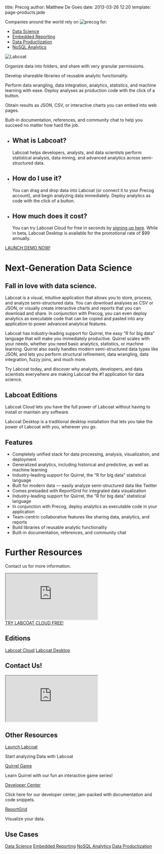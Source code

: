 title: Precog
author: Matthew De Goes
date: 2013-03-26 12:20
template: page-products.jade

<div id="section-use-casemenu">
    <div class="holder">
        <div id="head-usecase-menu">
            <p>Companies around the world rely on <img src="/images/graphic-precog-logo-sm-white.png" alt="precog" /> for:</p>
            <ul>
                <li>
                    <a href="/solutions/data-science/" class="active" target="_blank">Data Science</a>
                    <div id="menu-dropdown">
                    </div>
                </li>
                <li>
                    <a href="/solutions/embedded-reporting/" target="_blank">Embedded Reporting</a>
                </li>
                <li>
                    <a href="/solutions/data-productization/" target="_blank">Data Productization</a>
                </li>
                <li>
                    <a href="/solutions/nosql-analytics/" target="_blank">NoSQL Analytics</a>
                </li>
            </ul>
            <a id="get-account-sticker" href="/account/login/"></a>
        </div>
    </div>
</div>
<div id="section-head-products">
    <div class="holder">
        <div id="body-headline">
            <div id="headline-product-logo">
                <img id="product-logo-labcoat" src="/images/logo-headline-labcoat.png" alt="Labcoat" />
            </div>
        </div>
        <div id="labcoat-graphic">
            <div id="graphic-interactive">
                <div id="interactive-1">
                    <div class="labcoat-panel">
                        <p>Organize data into folders, and share with very granular permissions.</p>
                    </div>
                </div>
                <div id="interactive-2">
                    <div class="labcoat-panel">
                        <p>Develop shareable libraries of reusable analytic functionality.</p>
                    </div>
                </div>
                <div id="interactive-3">
                    <div class="labcoat-panel">
                        <p>Perform data wrangling, data integration, analytics, statistics, and machine learning with ease. Deploy analyses as production code with the click of a button.</p>
                    </div>
                </div>
                <div id="interactive-4">
                    <div class="labcoat-panel">
                        <p>Obtain results as JSON, CSV, or interactive charts you can embed into web pages.</p>
                    </div>
                </div>
                <div id="interactive-5">
                    <div class="labcoat-panel">
                        <p>Built-in documentation, references, and community chat to help you succeed no matter how hard the job.</p>
                    </div>
                </div>
            </div>
        </div>
        <div id="head-keypoint">
            <ul>
                <li>
                    <h2>What is Labcoat?</h2>
                    <p>Labcoat helps developers, analysts, and data scientists perform statistical analysis, data mining, and advanced analytics across semi-structured data.</p>
                </li>
                <li>
                    <h2>How do I use it?</h2>
                    <p>You can drag and drop data into Labcoat (or connect it to your Precog account), and begin analyzing data immediately. Deploy analytics as code with the click of a button.</p>
                </li>
                <li>
                    <h2>How much does it cost?</h2>
                    <p>You can try Labcoat Cloud for free in seconds by <a href="/account/login/">signing up here</a>. While in beta, Labcoat Desktop is available for the promotional rate of $99 annually.</p>
                </li>
            </ul>
        </div>
    </div>
</div>
<div id="section-body-products">
    <div class="holder">
        <a id="launch-demo-sticker" target="_blank" href="https://labcoat.precog.com">LAUNCH DEMO NOW!</a>
        <div class="two-columns">
            <div id="body-links">
            </div>
            <div class="clear-left">
            </div>
            <h1>Next-Generation Data Science</h1>
            <h2>Fall in love with data science.</h2>
            <p>Labcoat is a visual, intuitive application that allows you to store, process, and analyze semi-structured data. You can download analyses as CSV or JSON, or visually create interactive charts and reports that you can download and share. In conjunction with Precog, you can even deploy analytics as executable code that can be copied and pasted into any application to power advanced analytical features.</p>
            <p>Labcoat has industry-leading support for Quirrel, the easy "R for big data" language that will make you immediately productive. Quirrel scales with your needs, whether you need basic analytics, statistics, or machine learning. Quirrel also easily handles modern semi-structured data types like JSON, and lets you perform structural refinement, data wrangling, data integration, fuzzy joins, and much more.</p>
            <p>Try Labcoat today, and discover why analysts, developers, and data scientists everywhere are making Labcoat the #1 application for data science.</p>
            <h2>Labcoat Editions</h2>
            <div id="advanced-editions-box">
                <a id="1" href="/editions/labcoat-cloud/" class="edition-box cloud-edition"></a>
                <a id="2" href="/editions/labcoat-desktop/" class="edition-box desktop-edition active"></a>
                <div class="box-text 1">
                    <p>Labcoat Cloud lets you have the full power of Labcoat without having to install or maintain any software.</p>
                </div>
                <div class="box-text 2">
                    <p>Labcoat Desktop is a traditional desktop installation that lets you take the power of Labcoat with you, wherever you go.</p>
                </div>
            </div>
            <div class="clear-left">
            </div>
            <h2>Features</h2>
            <ul>
                <li>Completely unified stack for data processing, analysis, visualization, and deployment</li>
                <li>Generalized analytics, including historical and predictive, as well as machine learning</li>
                <li>Industry-leading support for Quirrel, the "R for big data" statistical language</li>
                <li>Built for modern data &mdash; easily analyze semi-structured data like Twitter</li>
                <li>Comes preloaded with ReportGrid for integrated data visualization</li>
                <li>Industry-leading support for Quirrel, the "R for big data" statistical language</li>
                <li>In conjunction with Precog, deploy analytics as executable code in your application</li>
                <li>Team-centric collaborative features like sharing data, analytics, and reports</li>
                <li>Build libraries of reusable analytic functionality</li>
                <li>Built-in documentation, references, and community chat</li>
            </ul>
            <h1>Further Resources</h1>
            <p>Contact us for more information.</p>
            <div class="form-iframe-half">
                <iframe src="https://go.pardot.com/l/17892/2013-02-20/6zlg2"></iframe>
            </div>
	</div>
	<div class="two-columns-end">
            <a class="red-background medium-button" href="/account/login/">TRY LABCOAT CLOUD FREE!</a>
            <div id="body-side-resources">
                <h2>Editions</h2>
                <div id="editions">
                    <a href="/editions/labcoat-cloud/">Labcoat Cloud</a>
                    <a href="/editions/labcoat-desktop/">Labcoat Desktop</a>
                </div>
                <h2>Contact Us!</h2>
                <div id="form-iframe">
                    <iframe src="https://go.pardot.com/l/17892/2013-02-20/6zlg2"></iframe>
                </div>
                <h2>Other Resources</h2>
                <a href="https://labcoat.precog.com">Launch Labcoat</a>
                <p>Start analyzing Data with Labcoat</p>
                <a href="https://go.pardot.com/learn-quirrel-level-1">Quirrel Game</a>
                <p>Learn Quirrel with our fun an interactive game series!</p>
                <a href="/developers/">Developer Center</a>
                <p>Click here for our developer center, jam-packed with documentation and code snippets.</p>
                <a href="/products/reportgrid/">ReportGrid</a>
                <p>Visualize your data.</p>
                <h2>Use Cases</h2>
                <div id="use-cases">
                    <a class="active" href="/solutions/data-science/">Data Science</a>
                    <a href="/solutions/embedded-reporting/">Embedded Reporting</a>
                    <a href="/solutions/nosql-analytics/">NoSQL Analytics</a>
                    <a href="/solutions/data-productization/">Data Productization</a>
                </div>
            </div>
	</div>
	<div class="clear-left">
	</div>
    </div>
</div>
<div id="image-preloader">
</div>